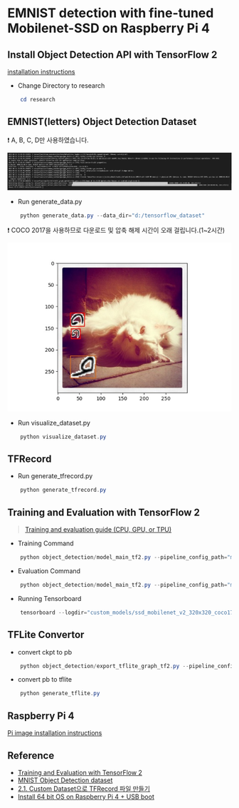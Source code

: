 # EMNIST detection with fine-tuned Mobilenet-SSD on Raspberry Pi 4

## Install Object Detection API with TensorFlow 2
[installation instructions](research/object_detection/g3doc/tf2.md#installation)

- Change Directory to research
```powershell
    cd research
``` 

## EMNIST(letters) Object Detection Dataset
❗ A, B, C, D만 사용하였습니다.

![Image of Dataset Generate Example](dataset_generate_example.png)
- Run generate_data.py
```powershell
    python generate_data.py --data_dir="d:/tensorflow_dataset"
``` 

❗ COCO 2017을 사용하므로 다운로드 및 압축 해제 시간이 오래 걸립니다.(1~2시간)

![Image of Dataset Example](dataset_example.jpg)
- Run visualize_dataset.py
```powershell
    python visualize_dataset.py
``` 

## TFRecord
- Run generate_tfrecord.py
```powershell
    python generate_tfrecord.py
```

## Training and Evaluation with TensorFlow 2
> [Training and evaluation guide (CPU, GPU, or TPU)](research/object_detection/g3doc/tf2_training_and_evaluation.md#Local)

- Training Command
```powershell
    python object_detection/model_main_tf2.py --pipeline_config_path="model_zoo/ssd_mobilenet_v2_320x320_coco17_tpu-8/pipeline.config" --model_dir="custom_models/ssd_mobilenet_v2_320x320_coco17_tpu-8" --alsologtostderr
```
- Evaluation Command
```powershell
    python object_detection/model_main_tf2.py --pipeline_config_path="model_zoo/ssd_mobilenet_v2_320x320_coco17_tpu-8/pipeline.config" --model_dir="custom_models/ssd_mobilenet_v2_320x320_coco17_tpu-8" --checkpoint_dir="custom_models\ssd_mobilenet_v2_320x320_coco17_tpu-8" --alsologtostderr
```
- Running Tensorboard
```powershell
    tensorboard --logdir="custom_models/ssd_mobilenet_v2_320x320_coco17_tpu-8"
```

## TFLite Convertor
- convert ckpt to pb
```powershell
    python object_detection/export_tflite_graph_tf2.py --pipeline_config_path "model_zoo/ssd_mobilenet_v2_320x320_coco17_tpu-8/pipeline.config" --trained_checkpoint_dir "custom_models\ssd_mobilenet_v2_320x320_coco17_tpu-8" --output_directory "custom_models/ssd_mobilenet_v2_320x320_coco17_tpu-8"
```
- convert pb to tflite
```powershell
    python generate_tflite.py
```

## Raspberry Pi 4
[Pi image installation instructions](https://github.com/Qengineering/TensorFlow_Lite_SSD_RPi_64-bits)

## Reference
- [Training and Evaluation with TensorFlow 2](https://github.com/tensorflow/models/blob/master/research/object_detection/g3doc/tf2_training_and_evaluation.md)
- [MNIST Object Detection dataset](https://github.com/hukkelas/MNIST-ObjectDetection)
- [2.1. Custom Dataset으로 TFRecord 파일 만들기](https://ballentain.tistory.com/48)
- [Install 64 bit OS on Raspberry Pi 4 + USB boot](https://qengineering.eu/install-raspberry-64-os.html)
